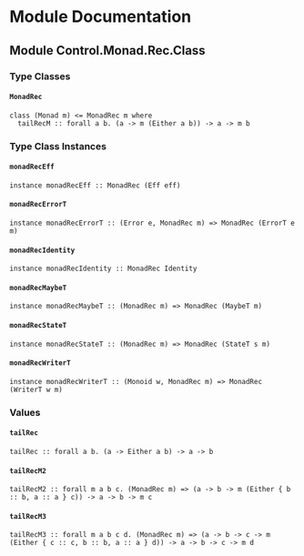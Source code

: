 # Module Documentation

## Module Control.Monad.Rec.Class

### Type Classes

#### `MonadRec`

    class (Monad m) <= MonadRec m where
      tailRecM :: forall a b. (a -> m (Either a b)) -> a -> m b


### Type Class Instances

#### `monadRecEff`

    instance monadRecEff :: MonadRec (Eff eff)

#### `monadRecErrorT`

    instance monadRecErrorT :: (Error e, MonadRec m) => MonadRec (ErrorT e m)

#### `monadRecIdentity`

    instance monadRecIdentity :: MonadRec Identity

#### `monadRecMaybeT`

    instance monadRecMaybeT :: (MonadRec m) => MonadRec (MaybeT m)

#### `monadRecStateT`

    instance monadRecStateT :: (MonadRec m) => MonadRec (StateT s m)

#### `monadRecWriterT`

    instance monadRecWriterT :: (Monoid w, MonadRec m) => MonadRec (WriterT w m)


### Values

#### `tailRec`

    tailRec :: forall a b. (a -> Either a b) -> a -> b

#### `tailRecM2`

    tailRecM2 :: forall m a b c. (MonadRec m) => (a -> b -> m (Either { b :: b, a :: a } c)) -> a -> b -> m c

#### `tailRecM3`

    tailRecM3 :: forall m a b c d. (MonadRec m) => (a -> b -> c -> m (Either { c :: c, b :: b, a :: a } d)) -> a -> b -> c -> m d



